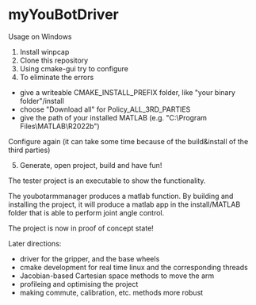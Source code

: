# myYouBotDriver

Usage on Windows

1. Install winpcap
2. Clone this repository
3. Using cmake-gui try to configure
4. To eliminate the errors
- give a writeable CMAKE_INSTALL_PREFIX folder, like "your binary folder"/install
- choose "Download all" for Policy_ALL_3RD_PARTIES
- give the path of your installed MATLAB (e.g. "C:\Program Files\MATLAB\R2022b")

Configure again (it can take some time because of the build&install of the third parties)

5. Generate, open project, build and have fun!

The tester project is an executable to show the functionality.

The youbotarmmanager produces a matlab function. By building and installing the project, it will produce a matlab app in the install/MATLAB folder
that is able to perform joint angle control.

The project is now in proof of concept state!

Later directions:
- driver for the gripper, and the base wheels
- cmake development for real time linux and the corresponding threads
- Jacobian-based Cartesian space methods to move the arm
- profileing and optimising the project
- making commute, calibration, etc. methods more robust

